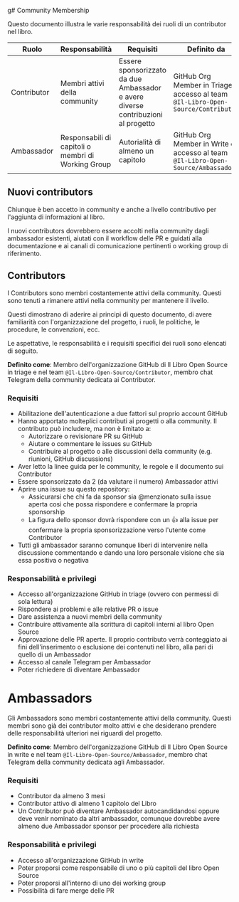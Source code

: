 g# Community Membership

Questo documento illustra le varie responsabilità dei ruoli di un contributor nel libro.

| Ruolo       | Responsabilità                                     | Requisiti                                                                        | Definito da                                                                       |
| ----------- | -------------------------------------------------- | -------------------------------------------------------------------------------- | --------------------------------------------------------------------------------- |
| Contributor | Membri attivi della community                      | Essere sponsorizzato da due Ambassador e avere diverse contribuzioni al progetto | GitHub Org Member in Triage e accesso al team `@Il-Libro-Open-Source/Contributor` |
| Ambassador  | Responsabili di capitoli o membri di Working Group | Autorialità di almeno un capitolo                                                | GitHub Org Member in Write e accesso al team `@Il-Libro-Open-Source/Ambassadors`  |

## Nuovi contributors

Chiunque è ben accetto in community e anche a livello contributivo per l'aggiunta di informazioni al libro.

I nuovi contributors dovrebbero essere accolti nella community dagli ambassador esistenti, aiutati con il workflow delle PR e guidati alla documentazione e ai canali di comunicazione pertinenti o working group di riferimento.

## Contributors

I Contributors sono membri costantemente attivi della community. Questi sono tenuti a rimanere attivi nella community per mantenere il livello.

Questi dimostrano di aderire ai principi di questo documento, di avere familiarità con l'organizzazione del progetto, i ruoli, le politiche, le procedure, le convenzioni, ecc.

Le aspettative, le responsabilità e i requisiti specifici dei ruoli sono elencati di seguito.

**Definito come**: Membro dell'organizzazione GitHub di Il Libro Open Source in triage e nel team `@Il-Libro-Open-Source/Contributor`, membro chat Telegram della community dedicata ai Contributor.

### Requisiti

- Abilitazione dell'autenticazione a due fattori sul proprio account GitHub
- Hanno apportato molteplici contributi ai progetti o alla community. Il contributo può includere, ma non è limitato a:
  - Autorizzare o revisionare PR su GitHub
  - Aiutare o commentare le issues su GitHub
  - Contribuire al progetto o alle discussioni della community (e.g. riunioni, GitHub discussions)
- Aver letto la linee guida per le community, le regole e il documento sui Contributor
- Essere sponsorizzato da 2 (da valutare il numero) Ambassador attivi
- Aprire una issue su questo repository:
  - Assicurarsi che chi fa da sponsor sia @menzionato sulla issue aperta così che possa rispondere e confermare la propria sponsorship
  - La figura dello sponsor dovrà rispondere con un :+1: alla issue per confermare la propria sponsorizzazione verso l'utente come Contributor
- Tutti gli ambassador saranno comunque liberi di intervenire nella discussione commentando e dando una loro personale visione che sia essa positiva o negativa

### Responsabilità e privilegi

- Accesso all'organizzazione GitHub in triage (ovvero con permessi di sola lettura)
- Rispondere ai problemi e alle relative PR o issue
- Dare assistenza a nuovi membri della community
- Contribuire attivamente alla scrittura di capitoli interni al libro Open Source
- Approvazione delle PR aperte. Il proprio contributo verrà conteggiato ai fini dell'inserimento o esclusione dei contenuti nel libro, alla pari di quello di un Ambassador
- Accesso al canale Telegram per Ambassador
- Poter richiedere di diventare Ambassador

# Ambassadors

Gli Ambassadors sono membri costantemente attivi della community. Questi membri sono già dei contributor molto attivi e che desiderano prendere delle responsabilità ulteriori nei riguardi del progetto.

**Definito come**: Membro dell'organizzazione GitHub di Il Libro Open Source in write e nel team `@Il-Libro-Open-Source/Ambassador`, membro chat Telegram della community dedicata agli Ambassador.

### Requisiti

- Contributor da almeno 3 mesi
- Contributor attivo di almeno 1 capitolo del Libro
- Un Contributor può diventare Ambassador autocandidandosi oppure deve venir nominato da altri ambassador, comunque dovrebbe avere almeno due Ambassador sponsor per procedere alla richiesta

### Responsabilità e privilegi

- Accesso all'organizzazione GitHub in write
- Poter proporsi come responsabile di uno o più capitoli del libro Open Source
- Poter proporsi all'interno di uno dei working group
- Possibilità di fare merge delle PR
